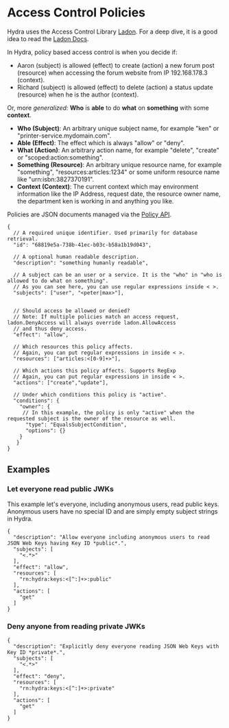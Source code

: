 # Access Control Policies

Hydra uses the Access Control Library [Ladon](https://github.com/ory-am/ladon).
For a deep dive, it is a good idea to read the [Ladon Docs](https://github.com/ory-am/ladon#ladon).

In Hydra, policy based access control is when you decide if:

- Aaron (subject) is allowed (effect) to create (action) a new forum post (resource) when accessing the forum website from IP 192.168.178.3 (context).
- Richard (subject) is allowed (effect) to delete (action) a status update (resource) when he is the author (context).

Or, more *generalized:* **Who** is **able** to do **what** on **something** with some **context**.

* **Who (Subject)**: An arbitrary unique subject name, for example "ken" or "printer-service.mydomain.com".
* **Able (Effect)**: The effect which is always "allow" or "deny".
* **What (Action)**: An arbitrary action name, for example "delete", "create" or "scoped:action:something".
* **Something (Resource)**: An arbitrary unique resource name, for example "something", "resources:articles:1234" or some uniform resource name like "urn:isbn:3827370191".
* **Context (Context)**: The current context which may environment information like the IP Address, request date, the resource owner name, the department ken is working in and anything you like.

Policies are JSON documents managed via the [Policy API](http://docs.hdyra.apiary.io/#reference/policies).

```
{
  // A required unique identifier. Used primarily for database retrieval.
  "id": "68819e5a-738b-41ec-b03c-b58a1b19d043",
  
  // A optional human readable description.
  "description": "something humanly readable",
  
  // A subject can be an user or a service. It is the "who" in "who is allowed to do what on something".
  // As you can see here, you can use regular expressions inside < >.
  "subjects": ["user", "<peter|max>"],
    
  
  // Should access be allowed or denied?
  // Note: If multiple policies match an access request, ladon.DenyAccess will always override ladon.AllowAccess
  // and thus deny access.
  "effect": "allow",
  
  // Which resources this policy affects.
  // Again, you can put regular expressions in inside < >.
  "resources": ["articles:<[0-9]+>"],
  
  // Which actions this policy affects. Supports RegExp
  // Again, you can put regular expressions in inside < >.
  "actions": ["create","update"],
  
  // Under which conditions this policy is "active".
  "conditions": {
    "owner": {
     // In this example, the policy is only "active" when the requested subject is the owner of the resource as well.
      "type": "EqualsSubjectCondition",
      "options": {}
    }
   }
}
```

## Examples

### Let everyone read public JWKs

This example let's everyone, including anonymous users, read public keys. Anonymous users have no special ID and are
simply empty subject strings in Hydra.

```
{
  "description": "Allow everyone including anonymous users to read JSON Web Keys having Key ID *public*.",
  "subjects": [
    "<.*>"
  ],
  "effect": "allow",
  "resources": [
    "rn:hydra:keys:<[^:]+>:public"
  ],
  "actions": [
    "get"
  ]
}
```

### Deny anyone from reading private JWKs

```
{
  "description": "Explicitly deny everyone reading JSON Web Keys with Key ID *private*.",
  "subjects": [
    "<.*>"
  ],
  "effect": "deny",
  "resources": [
    "rn:hydra:keys:<[^:]+>:private"
  ],
  "actions": [
    "get"
  ]
}
```
